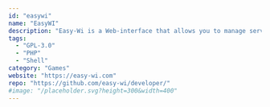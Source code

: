 ```yaml
---
id: "easywi"
name: "EasyWI"
description: "Easy-Wi is a Web-interface that allows you to manage server daemons like gameservers. In addition it provides you with a CMS which includes a fully automated game- and voiceserver lending service."
tags:
  - "GPL-3.0"
  - "PHP"
  - "Shell"
category: "Games"
website: "https://easy-wi.com"
repo: "https://github.com/easy-wi/developer/"
#image: "/placeholder.svg?height=300&width=400"
---
```


